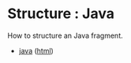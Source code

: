 # Structure : Java

How to structure an Java fragment.

* [java](src/site/markdown/index.md) ([html](https://TIBCOSoftware/github.io/tibco-streaming-samples/10.4.0/structure/java/))
